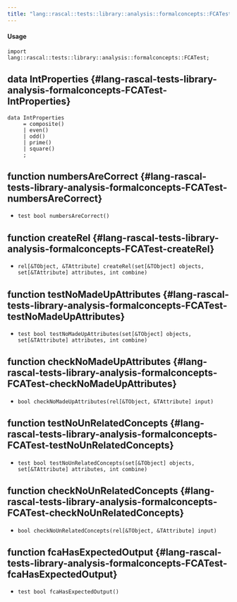 ```yaml
---
title: "lang::rascal::tests::library::analysis::formalconcepts::FCATest"
---
```


#### Usage

`import lang::rascal::tests::library::analysis::formalconcepts::FCATest;`


## data IntProperties {#lang-rascal-tests-library-analysis-formalconcepts-FCATest-IntProperties}

```rascal
data IntProperties  
     = composite()
     | even()
     | odd()
     | prime()
     | square()
     ;
```

## function numbersAreCorrect {#lang-rascal-tests-library-analysis-formalconcepts-FCATest-numbersAreCorrect}

* ``test bool numbersAreCorrect()``

## function createRel {#lang-rascal-tests-library-analysis-formalconcepts-FCATest-createRel}

* ``rel[&TObject, &TAttribute] createRel(set[&TObject] objects, set[&TAttribute] attributes, int combine)``

## function testNoMadeUpAttributes {#lang-rascal-tests-library-analysis-formalconcepts-FCATest-testNoMadeUpAttributes}

* ``test bool testNoMadeUpAttributes(set[&TObject] objects, set[&TAttribute] attributes, int combine)``

## function checkNoMadeUpAttributes {#lang-rascal-tests-library-analysis-formalconcepts-FCATest-checkNoMadeUpAttributes}

* ``bool checkNoMadeUpAttributes(rel[&TObject, &TAttribute] input)``

## function testNoUnRelatedConcepts {#lang-rascal-tests-library-analysis-formalconcepts-FCATest-testNoUnRelatedConcepts}

* ``test bool testNoUnRelatedConcepts(set[&TObject] objects, set[&TAttribute] attributes, int combine)``

## function checkNoUnRelatedConcepts {#lang-rascal-tests-library-analysis-formalconcepts-FCATest-checkNoUnRelatedConcepts}

* ``bool checkNoUnRelatedConcepts(rel[&TObject, &TAttribute] input)``

## function fcaHasExpectedOutput {#lang-rascal-tests-library-analysis-formalconcepts-FCATest-fcaHasExpectedOutput}

* ``test bool fcaHasExpectedOutput()``

